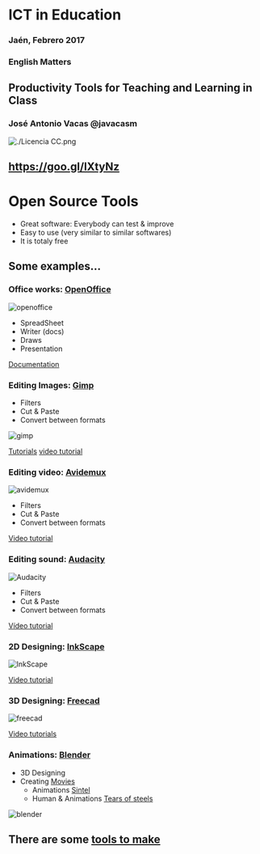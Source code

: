 # ICT in Education

### Jaén, Febrero 2017

### English Matters

## Productivity Tools for Teaching and Learning in Class

### José Antonio Vacas @javacasm

![./Licencia CC.png](./images/Licencia_CC.png)

## https://goo.gl/lXtyNz

# Open Source Tools

* Great software: Everybody can test & improve
* Easy to use (very similar to similar softwares)
* It is totaly free

## Some examples...

### Office works: [OpenOffice](https://www.openoffice.org/es/)

![openoffice](./images/calc-big.png)

* SpreadSheet
* Writer (docs)
* Draws
* Presentation

[Documentation](https://www.openoffice.org/es/soporte/documentacion.html)

### Editing Images: [Gimp](http://www.gimp.org/)

* Filters
* Cut & Paste
* Convert between formats

![gimp](./images/gimp-49.jpg)

[Tutorials](http://www.gimp.org/tutorials/) [video tutorial](https://www.youtube.com/watch?v=P143GdVeMjE)

### Editing video: [Avidemux](http://fixounet.free.fr/avidemux/)

![avidemux](./images/avidemux.png)

* Filters
* Cut & Paste
* Convert between formats

[Video tutorial](https://www.youtube.com/watch?v=X23I2BZ4J5A)

### Editing sound: [Audacity](http://audacityteam.org/?lang=en)

![Audacity](./images/audacity-macosx.png)

  * Filters
  * Cut & Paste
  * Convert between formats

  [Vídeo tutorial](https://www.youtube.com/watch?v=3uqCNjbQn54)

### 2D Designing: [InkScape](https://inkscape.org/en/)
![InkScape](./images/inkscape.png)

[Video tutorial](https://www.youtube.com/watch?v=Pd02Q-54wuQ)

### 3D Designing: [Freecad](www.freecadweb.org/)

![freecad](./images/freecad.jpg)

[Video tutorials](https://www.youtube.com/watch?v=_HEvhclR4-o&list=PL6fZ68Cq3L8k0JhxnIVjZQN26cn9idJrj)

### Animations: [Blender](https://www.blender.org/)

* 3D Designing
* Creating [Movies](http://archive.blender.org/features-gallery/movies/)
    * Animations [Sintel](https://www.youtube.com/watch?v=eRsGyueVLvQ)
    * Human & Animations [Tears of steels](https://www.youtube.com/watch?v=R6MlUcmOul8)


![blender](./images/blender.jpg)

## There are some [tools to make](makers.md)
